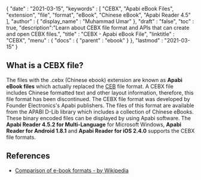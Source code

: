 {
  "date" : "2021-03-15",
  "keywords" : [ "CEBX", "Apabi eBook Files", "extension", "file", "format", "eBook", "Chinese eBook", "Apabi Reader 4.5" ],
  "author" : {
    "display_name" : "Muhammad Umar"
  },
  "draft" : "false",
  "toc" : true,
  "description":"Learn about CEBX file format and APIs that can create and open CEBX files.",
  "title" : "CEBX - Apabi eBook File",
  "linktitle" : "CEBX",
  "menu" : {
    "docs" : {
      "parent" : "ebook"
    }
  },
  "lastmod" : "2021-03-15"
}

## What is a CEBX file?

The files with the .cebx (Chinese ebook) extension are known as **Apabi eBook files** which actually replaced the [CEB](/ebook/ceb/) file format. A CEBX file includes Chinese formatted text and other layout information, therefore, this file format has been discontinued. The CEBX file format was developed by Founder Electronics's Apabi publishers. The files of this format are available from the APABI D-Lib library which includes a collection of Chinese eBooks. These binary encoded files can be displayed by using Apabi software. The **Apabi Reader 4.5.2 for Multi-Language** for Microsoft Windows, **Apabi Reader for Android 1.8.1** and **Apabi Reader for iOS 2.4.0**  supports the CEBX file formats.

## References

* [Comparison of e-book formats - by Wikipedia](https://en.wikipedia.org/wiki/Comparison_of_e-book_formats)
